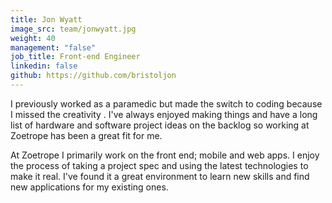 ```yaml
---
title: Jon Wyatt
image_src: team/jonwyatt.jpg
weight: 40
management: "false"
job_title: Front-end Engineer
linkedin: false
github: https://github.com/bristoljon
---
```


I previously worked as a paramedic but made the switch to coding because I missed the creativity . I've always enjoyed making things and have a long list of hardware and software project ideas on the backlog so working at Zoetrope has been a great fit for me.

At Zoetrope I primarily work on the front end; mobile and web apps. I enjoy the process of taking a project spec and using the latest technologies to make it real. I've found it a great environment to learn new skills and find new applications for my existing ones.
